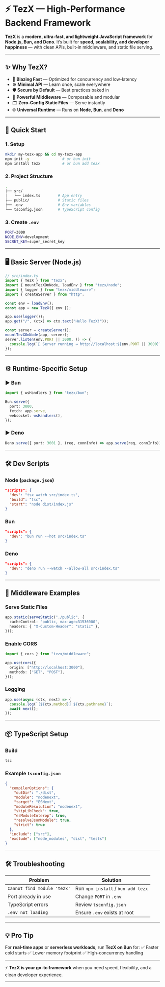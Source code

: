 # ⚡ TezX — High-Performance Backend Framework

**TezX** is a **modern, ultra-fast, and lightweight JavaScript framework** for **Node.js, Bun, and Deno**.
It’s built for **speed, scalability, and developer happiness** — with clean APIs, built-in middleware, and static file serving.

---

## ✨ Why TezX?

* 🚀 **Blazing Fast** — Optimized for concurrency and low-latency
* ⚙️ **Minimal API** — Learn once, scale everywhere
* 🛡️ **Secure by Default** — Best practices baked in
* 🧩 **Powerful Middleware** — Composable and modular
* 🗂️ **Zero-Config Static Files** — Serve instantly
* 🌐 **Universal Runtime** — Runs on **Node**, **Bun**, and **Deno**

---

## 🚀 Quick Start

### 1. Setup

```bash
mkdir my-tezx-app && cd my-tezx-app
npm init -y               # or bun init
npm install tezx          # or bun add tezx
```

### 2. Project Structure

```bash
.
├── src/
│   └── index.ts        # App entry
├── public/             # Static files
├── .env                # Env variables
└── tsconfig.json       # TypeScript config
```

### 3. Create `.env`

```bash
PORT=3000
NODE_ENV=development
SECRET_KEY=super_secret_key
```

---

## 🖥️ Basic Server (Node.js)

```ts
// src/index.ts
import { TezX } from "tezx";
import { mountTezXOnNode, loadEnv } from "tezx/node";
import { logger } from "tezx/middleware";
import { createServer } from "http";

const env = loadEnv();
const app = new TezX({ env });

app.use(logger());
app.get("/", (ctx) => ctx.text("Hello TezX!"));

const server = createServer();
mountTezXOnNode(app, server);
server.listen(env.PORT || 3000, () => {
  console.log(`🚀 Server running → http://localhost:${env.PORT || 3000}`);
});
```

---

## ⚙️ Runtime-Specific Setup

### ▶️ Bun

```ts
import { wsHandlers } from "tezx/bun";

Bun.serve({
  port: 3000,
  fetch: app.serve,
  websocket: wsHandlers(),
});
```

### ▶️ Deno

```ts
Deno.serve({ port: 3001 }, (req, connInfo) => app.serve(req, connInfo));
```

---

## 🛠️ Dev Scripts

### Node (`package.json`)

```json
"scripts": {
  "dev": "tsx watch src/index.ts",
  "build": "tsc",
  "start": "node dist/index.js"
}
```

### Bun

```json
"scripts": {
  "dev": "bun run --hot src/index.ts"
}
```

### Deno

```json
"scripts": {
  "dev": "deno run --watch --allow-all src/index.ts"
}
```

---

## 🔧 Middleware Examples

### Serve Static Files

```ts
app.static(serveStatic("./public", {
  cacheControl: "public, max-age=31536000",
  headers: { "X-Custom-Header": "static" },
}));
```

### Enable CORS

```ts
import { cors } from "tezx/middleware";

app.use(cors({
  origin: ["http://localhost:3000"],
  methods: ["GET", "POST"],
}));
```

### Logging

```ts
app.use(async (ctx, next) => {
  console.log(`[${ctx.method}] ${ctx.pathname}`);
  await next();
});
```

---

## 📦 TypeScript Setup

### Build

```bash
tsc
```

### Example `tsconfig.json`

```json
{
  "compilerOptions": {
    "outDir": "./dist",
    "module": "nodenext",
    "target": "ESNext",
    "moduleResolution": "nodenext",
    "skipLibCheck": true,
    "esModuleInterop": true,
    "resolveJsonModule": true,
    "strict": true
  },
  "include": ["src"],
  "exclude": ["node_modules", "dist", "tests"]
}
```

---

## 🛠️ Troubleshooting

| Problem                     | Solution                           |
| --------------------------- | ---------------------------------- |
| `Cannot find module 'tezx'` | Run `npm install` / `bun add tezx` |
| Port already in use         | Change `PORT` in `.env`            |
| TypeScript errors           | Review `tsconfig.json`             |
| `.env not loading`          | Ensure `.env` exists at root       |

---

## 💡 Pro Tip

For **real-time apps** or **serverless workloads**, run **TezX on Bun** for:
✅ Faster cold starts
✅ Lower memory footprint
✅ High-concurrency handling

---

⚡ **TezX is your go-to framework** when you need speed, flexibility, and a clean developer experience.

---
